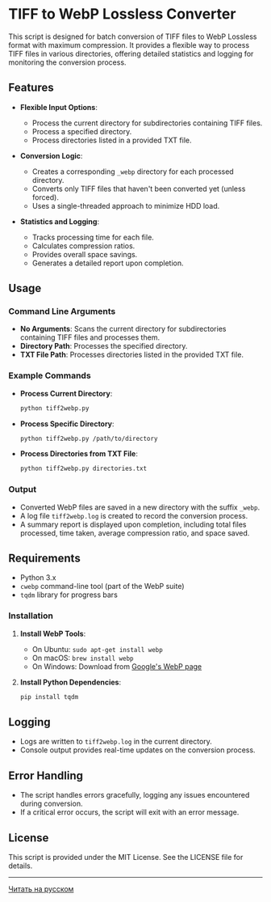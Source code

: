 # TIFF to WebP Lossless Converter

This script is designed for batch conversion of TIFF files to WebP Lossless format with maximum compression. It provides a flexible way to process TIFF files in various directories, offering detailed statistics and logging for monitoring the conversion process.

## Features

- **Flexible Input Options**:
  - Process the current directory for subdirectories containing TIFF files.
  - Process a specified directory.
  - Process directories listed in a provided TXT file.

- **Conversion Logic**:
  - Creates a corresponding `_webp` directory for each processed directory.
  - Converts only TIFF files that haven't been converted yet (unless forced).
  - Uses a single-threaded approach to minimize HDD load.

- **Statistics and Logging**:
  - Tracks processing time for each file.
  - Calculates compression ratios.
  - Provides overall space savings.
  - Generates a detailed report upon completion.

## Usage

### Command Line Arguments

- **No Arguments**: Scans the current directory for subdirectories containing TIFF files and processes them.
- **Directory Path**: Processes the specified directory.
- **TXT File Path**: Processes directories listed in the provided TXT file.

### Example Commands

- **Process Current Directory**:
  ```bash
  python tiff2webp.py
  ```

- **Process Specific Directory**:
  ```bash
  python tiff2webp.py /path/to/directory
  ```

- **Process Directories from TXT File**:
  ```bash
  python tiff2webp.py directories.txt
  ```

### Output

- Converted WebP files are saved in a new directory with the suffix `_webp`.
- A log file `tiff2webp.log` is created to record the conversion process.
- A summary report is displayed upon completion, including total files processed, time taken, average compression ratio, and space saved.

## Requirements

- Python 3.x
- `cwebp` command-line tool (part of the WebP suite)
- `tqdm` library for progress bars

### Installation

1. **Install WebP Tools**:
   - On Ubuntu: `sudo apt-get install webp`
   - On macOS: `brew install webp`
   - On Windows: Download from [Google's WebP page](https://developers.google.com/speed/webp/download)

2. **Install Python Dependencies**:
   ```bash
   pip install tqdm
   ```

## Logging

- Logs are written to `tiff2webp.log` in the current directory.
- Console output provides real-time updates on the conversion process.

## Error Handling

- The script handles errors gracefully, logging any issues encountered during conversion.
- If a critical error occurs, the script will exit with an error message.

## License

This script is provided under the MIT License. See the LICENSE file for details.

---

[Читать на русском](#readme_ru)